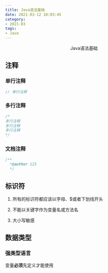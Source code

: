 ```yaml
---
title: Java语法基础
date: 2021-03-12 10:03:45
category:
- 2021-03
tags:
- Java
---
```


<center>Java语法基础</center>
<!-- more -->

## 注释

### 单行注释

```java
// 单行注释
```

### 多行注释

```java
/*
多行注释
多行注释
多行注释
*/
```

### 文档注释

```java
/**
  *@author 123
  */
```

## 标识符



1. 所有的标识符都应该以字母、$或者下划线开头

2. 不能以关键字作为变量名或方法名
3. 大小写敏感

## 数据类型

### 强类型语言

变量**必须**先定义才能使用